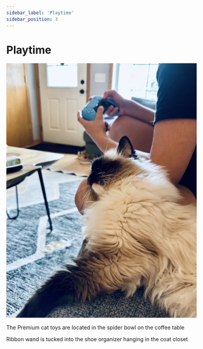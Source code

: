 ```yaml
---
sidebar_label: 'Playtime'
sidebar_position: 3
---
```


# Playtime

 ![Alt text](/img/myrtle-gamer.jpg)

 The Premium cat toys are located in the spider bowl on the coffee table

 Ribbon wand is tucked into the shoe organizer hanging in the coat closet
 
 